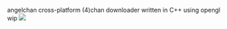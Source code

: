 angelchan
cross-platform (4)chan downloader written in C++ using opengl
wip
![](https://i.imgur.com/DYyM2ih.png)
